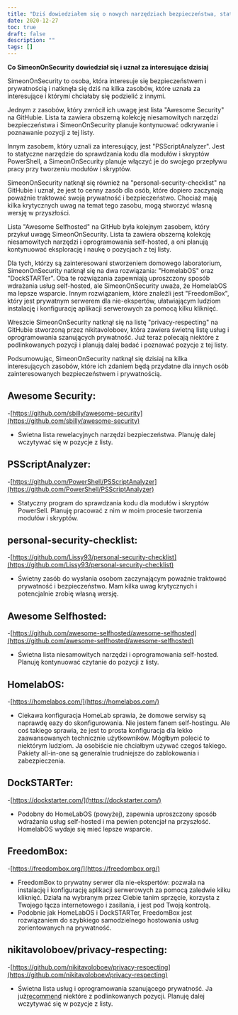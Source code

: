```yaml
---
title: "Dziś dowiedziałem się o nowych narzędziach bezpieczeństwa, statycznych analizatorach kodu i opcjach usług z własnym hostingiem"
date: 2020-12-27
toc: true
draft: false
description: ""
tags: []
---
```


**Co SimeonOnSecurity dowiedział się i uznał za interesujące dzisiaj**

SimeonOnSecurity to osoba, która interesuje się bezpieczeństwem i prywatnością i natknęła się dziś na kilka zasobów, które uznała za interesujące i którymi chciałaby się podzielić z innymi.

Jednym z zasobów, który zwrócił ich uwagę jest lista "Awesome Security" na GitHubie. Lista ta zawiera obszerną kolekcję niesamowitych narzędzi bezpieczeństwa i SimeonOnSecurity planuje kontynuować odkrywanie i poznawanie pozycji z tej listy.

Innym zasobem, który uznali za interesujący, jest "PSScriptAnalyzer". Jest to statyczne narzędzie do sprawdzania kodu dla modułów i skryptów PowerShell, a SimeonOnSecurity planuje włączyć je do swojego przepływu pracy przy tworzeniu modułów i skryptów.

SimeonOnSecurity natknął się również na "personal-security-checklist" na GitHubie i uznał, że jest to cenny zasób dla osób, które dopiero zaczynają poważnie traktować swoją prywatność i bezpieczeństwo. Chociaż mają kilka krytycznych uwag na temat tego zasobu, mogą stworzyć własną wersję w przyszłości.

Lista "Awesome Selfhosted" na GitHub była kolejnym zasobem, który przykuł uwagę SimeonOnSecurity. Lista ta zawiera obszerną kolekcję niesamowitych narzędzi i oprogramowania self-hosted, a oni planują kontynuować eksplorację i naukę o pozycjach z tej listy.

Dla tych, którzy są zainteresowani stworzeniem domowego laboratorium, SimeonOnSecurity natknął się na dwa rozwiązania: "HomelabOS" oraz "DockSTARTer". Oba te rozwiązania zapewniają uproszczony sposób wdrażania usług self-hosted, ale SimeonOnSecurity uważa, że HomelabOS ma lepsze wsparcie. Innym rozwiązaniem, które znaleźli jest "FreedomBox", który jest prywatnym serwerem dla nie-ekspertów, ułatwiającym ludziom instalację i konfigurację aplikacji serwerowych za pomocą kilku kliknięć.

Wreszcie SimeonOnSecurity natknął się na listę "privacy-respecting" na GitHubie stworzoną przez nikitavoloboev, która zawiera świetną listę usług i oprogramowania szanujących prywatność. Już teraz polecają niektóre z podlinkowanych pozycji i planują dalej badać i poznawać pozycje z tej listy.

Podsumowując, SimeonOnSecurity natknął się dzisiaj na kilka interesujących zasobów, które ich zdaniem będą przydatne dla innych osób zainteresowanych bezpieczeństwem i prywatnością.


## Awesome Security:
-[https://github.com/sbilly/awesome-security](https://github.com/sbilly/awesome-security)
- Świetna lista rewelacyjnych narzędzi bezpieczeństwa. Planuję dalej wczytywać się w pozycje z listy.

## PSScriptAnalyzer:
-[https://github.com/PowerShell/PSScriptAnalyzer](https://github.com/PowerShell/PSScriptAnalyzer)
- Statyczny program do sprawdzania kodu dla modułów i skryptów PowerSell. Planuję pracować z nim w moim procesie tworzenia modułów i skryptów.

## personal-security-checklist:
-[https://github.com/Lissy93/personal-security-checklist](https://github.com/Lissy93/personal-security-checklist)
- Świetny zasób do wysłania osobom zaczynającym poważnie traktować prywatność i bezpieczeństwo. Mam kilka uwag krytycznych i potencjalnie zrobię własną wersję.

## Awesome Selfhosted:
-[https://github.com/awesome-selfhosted/awesome-selfhosted](https://github.com/awesome-selfhosted/awesome-selfhosted)
- Świetna lista niesamowitych narzędzi i oprogramowania self-hosted. Planuję kontynuować czytanie do pozycji z listy.

## HomelabOS:
-[https://homelabos.com/](https://homelabos.com/)
- Ciekawa konfiguracja HomeLab sprawia, że domowe serwisy są naprawdę eazy do skonfigurowania. Nie jestem fanem self-hostingu. Ale coś takiego sprawia, że jest to prosta konfiguracja dla lekko zaawansowanych technicznie użytkowników. Mógłbym polecić to niektórym ludziom. Ja osobiście nie chciałbym używać czegoś takiego. Pakiety all-in-one są generalnie trudniejsze do zablokowania i zabezpieczenia.

## DockSTARTer:
-[https://dockstarter.com/](https://dockstarter.com/)
- Podobny do HomeLabOS (powyżej), zapewnia uproszczony sposób wdrażania usług self-hosted i ma pewien potencjał na przyszłość. HomelabOS wydaje się mieć lepsze wsparcie.

## FreedomBox:
-[https://freedombox.org/](https://freedombox.org/)
- FreedomBox to prywatny serwer dla nie-ekspertów: pozwala na instalację i konfigurację aplikacji serwerowych za pomocą zaledwie kilku kliknięć. Działa na wybranym przez Ciebie tanim sprzęcie, korzysta z Twojego łącza internetowego i zasilania, i jest pod Twoją kontrolą.
- Podobnie jak HomeLabOS i DockSTARTer, FreedomBox jest rozwiązaniem do szybkiego samodzielnego hostowania usług zorientowanych na prywatność.

## nikitavoloboev/privacy-respecting:
-[https://github.com/nikitavoloboev/privacy-respecting](https://github.com/nikitavoloboev/privacy-respecting)
- Świetna lista usług i oprogramowania szanującego prywatność. Ja już[recommend](https://simeononsecurity.ch/recommendations) niektóre z podlinkowanych pozycji. Planuję dalej wczytywać się w pozycje z listy.
